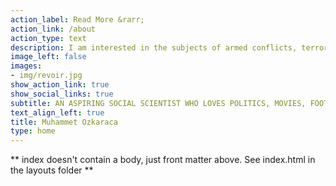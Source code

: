 ```yaml
---
action_label: Read More &rarr;
action_link: /about
action_type: text
description: I am interested in the subjects of armed conflicts, terrorism studies, religion and politics, as well as political methodologies, with more than 2 years of experience in related fields. On this website, you can find some of my previous works and blog posts in addition to the `Lantern`, where I put my essays on life, football, politics, and movies.
image_left: false
images:
- img/revoir.jpg
show_action_link: true
show_social_links: true
subtitle: AN ASPIRING SOCIAL SCIENTIST WHO LOVES POLITICS, MOVIES, FOOTBALL AND LITERATURE
text_align_left: true
title: Muhammet Ozkaraca
type: home
---
```


** index doesn't contain a body, just front matter above.
See index.html in the layouts folder **
